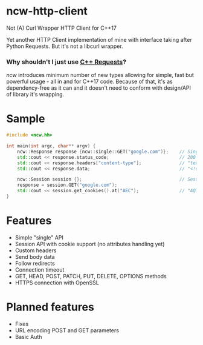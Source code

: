 # ncw-http-client
Not (A) Curl Wrapper HTTP Client for C++17

Yet another HTTP Client implementation of mine with interface taking after Python Requests. But it's not a libcurl wrapper.

### Why shouldn't I just use [C++ Requests](https://github.com/libcpr/cpr)?

*ncw* introduces minimum number of new types allowing for simple, fast but powerful usage - all in and for C++17 code. Because of that, it's as dependency-free as it can and it doesn't need to conform with design/API of library it's wrapping.

# Sample

```c++
#include <ncw.hh>

int main(int argc, char** argv) {
    ncw::Response response {ncw::single::GET("google.com")};    // Single API
    std::cout << response.status_code;                          // 200
    std::cout << response.headers["content-type"];              // "text/html;..."
    std::cout << response.data;                                 // "<!doctype html>..."

    ncw::Session session {};                                    // Session API
    response = session.GET("google.com");
    std::cout << session.get_cookies().at("AEC");               // "AQTF6H..."
}
```

# Features

- Simple "single" API
- Session API with cookie support (no attributes handling yet)
- Custom headers
- Send body data
- Follow redirects
- Connection timeout
- GET, HEAD, POST, PATCH, PUT, DELETE, OPTIONS methods 
- HTTPS connection with OpenSSL

# Planned features

- Fixes
- URL encoding POST and GET parameters
- Basic Auth
